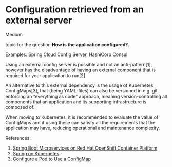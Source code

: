 # Configuration retrieved from an external server

<div class="risk-rounded-box medium">Medium</div>

topic for the question **How is the application configured?**.

Examples: Spring Cloud Config Server, HashiCorp Consul

Using an external config server is possible and not an anti-pattern[1], however
has the disadvantage of having an external component that is required for
your application to run[2].

An alternative to this external dependency is the usage of Kubernetes ConfigMaps[3],
that (being YAML-files) can also be versioned in e.g. git, enforcing an
“everything as code” approach, meaning version-controlling all components that
an application and its supporting infrastructure is composed of.

When moving to Kubernetes, it is recommended to evaluate the value of ConfigMaps
and if using these can satisfy all the requirements that the application may have,
reducing operational and maintenance complexity.

References:
1. [Spring Boot Microservices on Red Hat OpenShift Container Platform](https://access.redhat.com/documentation/en-us/reference_architectures/2017/html-single/spring_boot_microservices_on_red_hat_openshift_container_platform_3/index)
2. [Spring on Kubernetes](https://cloud.redhat.com/learn/topics/spring)
3. [Configure a Pod to Use a ConfigMap](https://kubernetes.io/docs/tasks/configure-pod-container/configure-pod-configmap/)
